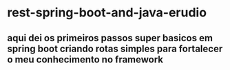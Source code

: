 # rest-spring-boot-and-java-erudio

## aqui dei  os primeiros passos super basicos em spring boot criando rotas simples para fortalecer o meu conhecimento no framework
